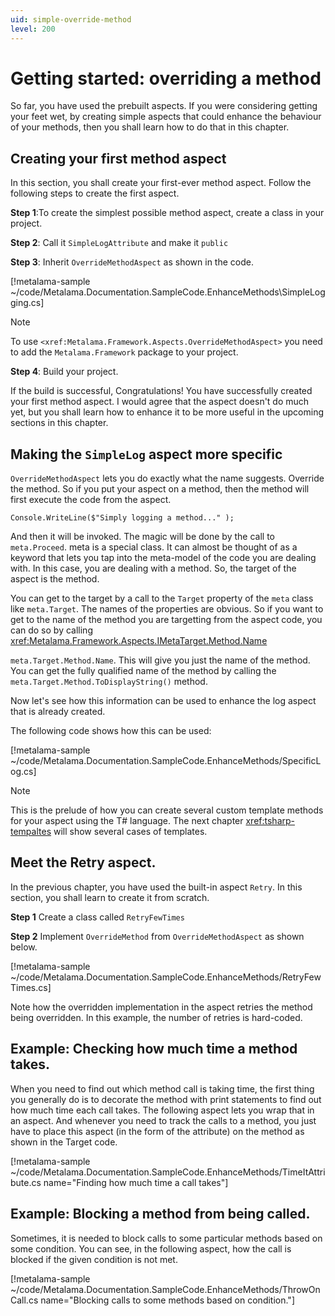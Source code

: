 ```yaml
---
uid: simple-override-method
level: 200
---
```


# Getting started: overriding a method 


So far, you have used the prebuilt aspects. If you were considering getting your feet wet, by creating simple aspects that could enhance the behaviour of your methods, then you shall learn how to do that in this chapter. 

## Creating your first method aspect 

In this section, you shall create your first-ever method aspect. Follow the following steps to create the first aspect. 


**Step 1**:To create the simplest possible method aspect, create a class in your project.

**Step 2**: Call it `SimpleLogAttribute` and make it `public`

**Step 3**: Inherit `OverrideMethodAspect` as shown in the code.


[!metalama-sample ~/code/Metalama.Documentation.SampleCode.EnhanceMethods\SimpleLogging.cs]


> [!NOTE]
> To use `<xref:Metalama.Framework.Aspects.OverrideMethodAspect>` you need to add the `Metalama.Framework` package to your project. 
  
**Step 4**: Build your project. 

If the build is successful, Congratulations! You have successfully created your first method aspect. I would agree that the aspect doesn't do much yet, but you shall learn how to enhance it to be more useful in the upcoming sections in this chapter.  


## Making the `SimpleLog` aspect more specific 

`OverrideMethodAspect` lets you do exactly what the name suggests. Override the method. So if you put your aspect on a method, then the method will first execute the code from the aspect. 

`Console.WriteLine($"Simply logging a method..." );`

And then it will be invoked. The magic will be done by the call to `meta.Proceed`. meta is a special class. 
It can almost be thought of as a keyword that lets you tap into the meta-model of the code you are dealing with. In this case, you are dealing with a method. So, the target of the aspect is the method. 

You can get to the target by a call to the `Target` property of the `meta` class like `meta.Target`. 
The names of the properties are obvious. So if you want to get to the name of the method you are targetting from the aspect code, you can do so by calling <xref:Metalama.Framework.Aspects.IMetaTarget.Method.Name>

`meta.Target.Method.Name`. This will give you just the name of the method. You can get the fully qualified name of the method by calling the `meta.Target.Method.ToDisplayString()` method. 

Now let's see how this information can be used to enhance the log aspect that is already created.  

The following code shows how this can be used:

[!metalama-sample ~/code/Metalama.Documentation.SampleCode.EnhanceMethods/SpecificLog.cs]

> [!NOTE]
> This is the prelude of how you can create several custom template methods for your aspect using the T# language. The next chapter <xref:tsharp-tempaltes> will show several cases of templates. 

## Meet the Retry aspect. 

In the previous chapter, you have used the built-in aspect `Retry`. In this section, you shall learn to create it from scratch. 

**Step 1** Create a class called `RetryFewTimes`

**Step 2** Implement `OverrideMethod` from `OverrideMethodAspect` as shown below. 

[!metalama-sample ~/code/Metalama.Documentation.SampleCode.EnhanceMethods/RetryFewTimes.cs]

Note how the overridden implementation in the aspect retries the method being overridden. In this example, the number of retries is 
hard-coded. 

## Example: Checking how much time a method takes. 
When you need to find out which method call is taking time, the first thing you generally do is to decorate the method with print statements to find out how much time each call takes. The following aspect lets you wrap that in an aspect. And whenever you need to track the calls to a method, you just have to place this aspect (in the form of the attribute) on the method as shown in the Target code. 

[!metalama-sample ~/code/Metalama.Documentation.SampleCode.EnhanceMethods/TimeItAttribute.cs name="Finding how much time a call takes"]


## Example: Blocking a method from being called. 

Sometimes, it is needed to block calls to some particular methods based on some condition. You can see, in the following aspect, how the call is blocked if the given condition is not met.  

[!metalama-sample ~/code/Metalama.Documentation.SampleCode.EnhanceMethods/ThrowOnCall.cs name="Blocking calls to some methods based on condition."]